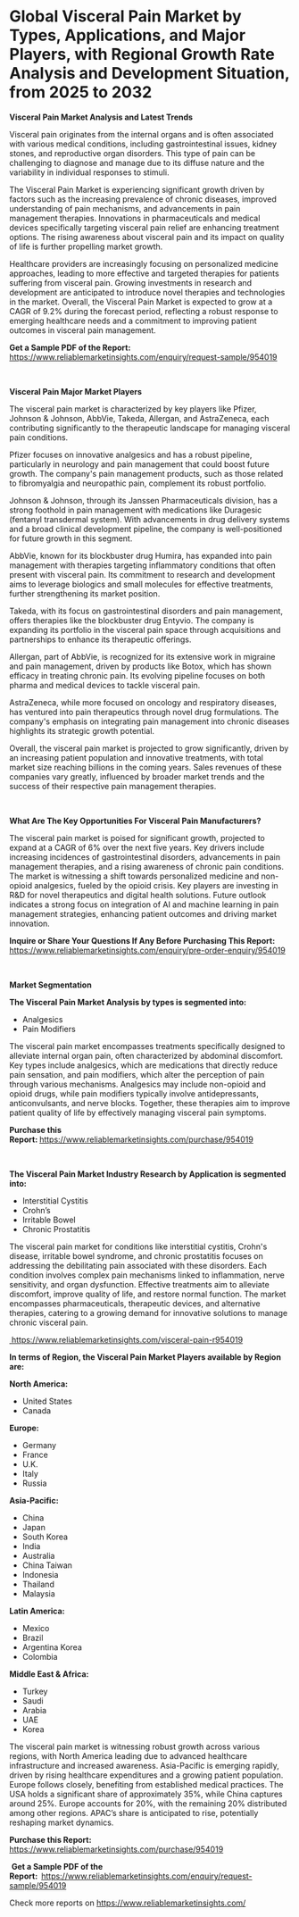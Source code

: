 <p><h1>Global Visceral Pain Market by Types, Applications, and Major Players, with Regional Growth Rate Analysis and Development Situation, from 2025 to 2032</h1></p><p><strong>Visceral Pain Market Analysis and Latest Trends</strong></p>
<p><p>Visceral pain originates from the internal organs and is often associated with various medical conditions, including gastrointestinal issues, kidney stones, and reproductive organ disorders. This type of pain can be challenging to diagnose and manage due to its diffuse nature and the variability in individual responses to stimuli. </p><p>The Visceral Pain Market is experiencing significant growth driven by factors such as the increasing prevalence of chronic diseases, improved understanding of pain mechanisms, and advancements in pain management therapies. Innovations in pharmaceuticals and medical devices specifically targeting visceral pain relief are enhancing treatment options. The rising awareness about visceral pain and its impact on quality of life is further propelling market growth. </p><p>Healthcare providers are increasingly focusing on personalized medicine approaches, leading to more effective and targeted therapies for patients suffering from visceral pain. Growing investments in research and development are anticipated to introduce novel therapies and technologies in the market. Overall, the Visceral Pain Market is expected to grow at a CAGR of 9.2% during the forecast period, reflecting a robust response to emerging healthcare needs and a commitment to improving patient outcomes in visceral pain management.</p></p>
<p><strong>Get a Sample PDF of the Report:&nbsp;</strong> <a href="https://www.reliablemarketinsights.com/enquiry/request-sample/954019?utm_campaign=3204&utm_medium=2&utm_source=Github&utm_content=ia&utm_term=07032025&utm_id=visceral-pain">https://www.reliablemarketinsights.com/enquiry/request-sample/954019</a></p>
<p>&nbsp;</p>
<p><strong>Visceral Pain Major Market Players</strong></p>
<p><p>The visceral pain market is characterized by key players like Pfizer, Johnson & Johnson, AbbVie, Takeda, Allergan, and AstraZeneca, each contributing significantly to the therapeutic landscape for managing visceral pain conditions.</p><p>Pfizer focuses on innovative analgesics and has a robust pipeline, particularly in neurology and pain management that could boost future growth. The company's pain management products, such as those related to fibromyalgia and neuropathic pain, complement its robust portfolio.</p><p>Johnson & Johnson, through its Janssen Pharmaceuticals division, has a strong foothold in pain management with medications like Duragesic (fentanyl transdermal system). With advancements in drug delivery systems and a broad clinical development pipeline, the company is well-positioned for future growth in this segment.</p><p>AbbVie, known for its blockbuster drug Humira, has expanded into pain management with therapies targeting inflammatory conditions that often present with visceral pain. Its commitment to research and development aims to leverage biologics and small molecules for effective treatments, further strengthening its market position.</p><p>Takeda, with its focus on gastrointestinal disorders and pain management, offers therapies like the blockbuster drug Entyvio. The company is expanding its portfolio in the visceral pain space through acquisitions and partnerships to enhance its therapeutic offerings.</p><p>Allergan, part of AbbVie, is recognized for its extensive work in migraine and pain management, driven by products like Botox, which has shown efficacy in treating chronic pain. Its evolving pipeline focuses on both pharma and medical devices to tackle visceral pain.</p><p>AstraZeneca, while more focused on oncology and respiratory diseases, has ventured into pain therapeutics through novel drug formulations. The company's emphasis on integrating pain management into chronic diseases highlights its strategic growth potential.</p><p>Overall, the visceral pain market is projected to grow significantly, driven by an increasing patient population and innovative treatments, with total market size reaching billions in the coming years. Sales revenues of these companies vary greatly, influenced by broader market trends and the success of their respective pain management therapies.</p></p>
<p>&nbsp;</p>
<p><strong>What Are The Key Opportunities For Visceral Pain Manufacturers?</strong></p>
<p><p>The visceral pain market is poised for significant growth, projected to expand at a CAGR of 6% over the next five years. Key drivers include increasing incidences of gastrointestinal disorders, advancements in pain management therapies, and a rising awareness of chronic pain conditions. The market is witnessing a shift towards personalized medicine and non-opioid analgesics, fueled by the opioid crisis. Key players are investing in R&D for novel therapeutics and digital health solutions. Future outlook indicates a strong focus on integration of AI and machine learning in pain management strategies, enhancing patient outcomes and driving market innovation.</p></p>
<p><strong>Inquire or Share Your Questions If Any Before Purchasing This Report:</strong> <a href="https://www.reliablemarketinsights.com/enquiry/pre-order-enquiry/954019?utm_campaign=3204&utm_medium=2&utm_source=Github&utm_content=ia&utm_term=07032025&utm_id=visceral-pain">https://www.reliablemarketinsights.com/enquiry/pre-order-enquiry/954019</a></p>
<p>&nbsp;</p>
<p><strong>Market Segmentation</strong></p>
<p><strong>The Visceral Pain Market Analysis by types is segmented into:</strong></p>
<p><ul><li>Analgesics</li><li>Pain Modifiers</li></ul></p>
<p><p>The visceral pain market encompasses treatments specifically designed to alleviate internal organ pain, often characterized by abdominal discomfort. Key types include analgesics, which are medications that directly reduce pain sensation, and pain modifiers, which alter the perception of pain through various mechanisms. Analgesics may include non-opioid and opioid drugs, while pain modifiers typically involve antidepressants, anticonvulsants, and nerve blocks. Together, these therapies aim to improve patient quality of life by effectively managing visceral pain symptoms.</p></p>
<p><strong>Purchase this Report:&nbsp;</strong><a href="https://www.reliablemarketinsights.com/purchase/954019?utm_campaign=3204&utm_medium=2&utm_source=Github&utm_content=ia&utm_term=07032025&utm_id=visceral-pain">https://www.reliablemarketinsights.com/purchase/954019</a></p>
<p>&nbsp;</p>
<p><strong>The Visceral Pain Market Industry Research by Application is segmented into:</strong></p>
<p><ul><li>Interstitial Cystitis</li><li>Crohn’s</li><li>Irritable Bowel</li><li>Chronic Prostatitis</li></ul></p>
<p><p>The visceral pain market for conditions like interstitial cystitis, Crohn's disease, irritable bowel syndrome, and chronic prostatitis focuses on addressing the debilitating pain associated with these disorders. Each condition involves complex pain mechanisms linked to inflammation, nerve sensitivity, and organ dysfunction. Effective treatments aim to alleviate discomfort, improve quality of life, and restore normal function. The market encompasses pharmaceuticals, therapeutic devices, and alternative therapies, catering to a growing demand for innovative solutions to manage chronic visceral pain.</p></p>
<p><a href="https://www.reliablemarketinsights.com/visceral-pain-r954019?utm_campaign=3204&utm_medium=2&utm_source=Github&utm_content=ia&utm_term=07032025&utm_id=visceral-pain">&nbsp;https://www.reliablemarketinsights.com/visceral-pain-r954019</a></p>
<p><strong>In terms of Region, the Visceral Pain Market Players available by Region are:</strong></p>
<p>
    <p> <strong> North America: </strong>
        <ul>
            <li>United States</li>
            <li>Canada</li>
        </ul>
        </p> 
    <p> <strong> Europe: </strong>
        <ul>
            <li>Germany</li>
            <li>France</li>
            <li>U.K.</li>
            <li>Italy</li>
            <li>Russia</li>
        </ul>
        </p> 
    <p> <strong> Asia-Pacific: </strong>
        <ul>
            <li>China</li>
            <li>Japan</li>
            <li>South Korea</li>
            <li>India</li>
            <li>Australia</li>
            <li>China Taiwan</li>
            <li>Indonesia</li>
            <li>Thailand</li>
            <li>Malaysia</li>
        </ul>
        </p> 
    <p> <strong> Latin America: </strong>
        <ul>
            <li>Mexico</li>
            <li>Brazil</li>
            <li>Argentina Korea</li>
            <li>Colombia</li>
        </ul>
        </p> 
    <p> <strong> Middle East & Africa: </strong>
        <ul>
            <li>Turkey</li>
            <li>Saudi</li>
            <li>Arabia</li>
            <li>UAE</li>
            <li>Korea</li>
        </ul>
    </p>
    </p>
<p><p>The visceral pain market is witnessing robust growth across various regions, with North America leading due to advanced healthcare infrastructure and increased awareness. Asia-Pacific is emerging rapidly, driven by rising healthcare expenditures and a growing patient population. Europe follows closely, benefiting from established medical practices. The USA holds a significant share of approximately 35%, while China captures around 25%. Europe accounts for 20%, with the remaining 20% distributed among other regions. APAC’s share is anticipated to rise, potentially reshaping market dynamics.</p></p>
<p><strong>Purchase this Report: </strong><a href="https://www.reliablemarketinsights.com/purchase/954019?utm_campaign=3204&utm_medium=2&utm_source=Github&utm_content=ia&utm_term=07032025&utm_id=visceral-pain">https://www.reliablemarketinsights.com/purchase/954019</a></p>
<p>&nbsp;<strong>Get a Sample PDF of the Report:&nbsp;&nbsp;</strong><a href="https://www.reliablemarketinsights.com/enquiry/request-sample/954019?utm_campaign=3204&utm_medium=2&utm_source=Github&utm_content=ia&utm_term=07032025&utm_id=visceral-pain">https://www.reliablemarketinsights.com/enquiry/request-sample/954019</a></p>
<p><strong></strong></p>
<p>Check more reports on <a href="https://www.reliablemarketinsights.com/?utm_campaign=3204&utm_medium=2&utm_source=Github&utm_content=ia&utm_term=07032025&utm_id=visceral-pain">https://www.reliablemarketinsights.com/</a></p>